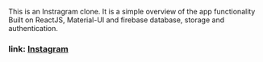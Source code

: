 This is an Instragram clone.
It is a simple overview of the app functionality
Built on ReactJS, Material-UI and firebase database, 
storage and authentication.

<h3>link: <a href="https://stark-instagram.netlify.app/">Instagram</a></h3>